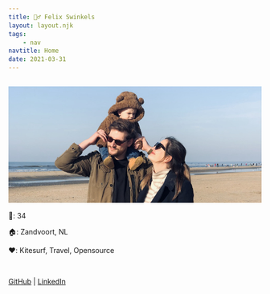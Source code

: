 ```yaml
---
title: 🙋‍♂️ Felix Swinkels
layout: layout.njk
tags:
    - nav
navtitle: Home
date: 2021-03-31
---
```


##

![family](img/fam.jpeg)

🤫: 34

🏠: Zandvoort, NL

❤️: Kitesurf, Travel, Opensource

&nbsp;

[GitHub](https://github.com/TGIFelix) | [LinkedIn](https://www.linkedin.com/in/felixswinkels)
